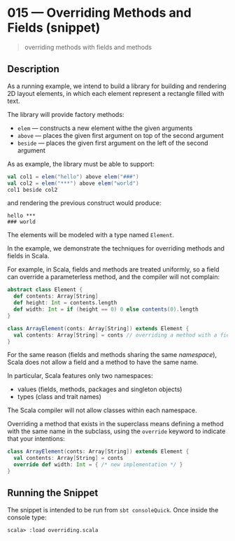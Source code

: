 # 015 &mdash; Overriding Methods and Fields (snippet)
> overriding methods with fields and methods

## Description
As a running example, we intend to build a library for building and rendering 2D layout elements, in which each element represent a rectangle filled with text.

The library will provide factory methods:
+ `elem` &mdash; constructs a new element withe the given arguments
+ `above` &mdash; places the given first argument on top of the second argument
+ `beside` &mdash; places the given first argument on the left of the second argument

As as example, the library must be able to support:
```scala
val col1 = elem("hello") above elem("###")
val col2 = elem("***") above elem("world")
col1 beside col2
```

and rendering the previous construct would produce:
```
hello ***
### world
```

The elements will be modeled with a type named `Element`.

In the example, we demonstrate the techniques for overriding methods and fields in Scala.

For example, in Scala, fields and methods are treated uniformly, so a field can override a parameterless method, and the compiler will not complain:
```scala
abstract class Element {
  def contents: Array[String]
  def height: Int = contents.length
  def width: Int = if (height == 0) 0 else contents(0).length
}

class ArrayElement(conts: Array[String]) extends Element {
  val contents: Array[String] = conts // overriding a method with a field
}
```

For the same reason (fields and methods sharing the same *namespace*), Scala does not allow a field and a method to have the same name.

In particular, Scala features only two namespaces:
+ values (fields, methods, packages and singleton objects)
+ types (class and trait names)

The Scala compiler will not allow classes within each namespace.

Overriding a method that exists in the superclass means defining a method with the same name in the subclass, using the `override` keyword to indicate that your intentions:
```scala
class ArrayElement(conts: Array[String]) extends Element {
  val contents: Array[String] = conts
  override def width: Int = { /* new implementation */ }
}
```

## Running the Snippet
The snippet is intended to be run from `sbt consoleQuick`. Once inside the console type:
```
scala> :load overriding.scala
```